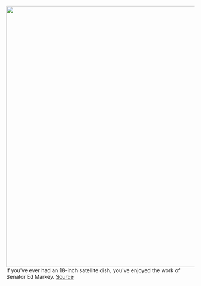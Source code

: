 <img src='https://cdn.vox-cdn.com/thumbor/Ev0kaQUwE7xjwrucPjDerwBRkcA=/0x0:2040x1360/1200x675/filters:focal(857x517:1183x843)/cdn.vox-cdn.com/uploads/chorus_image/image/66940609/VRG_ILLO_4063_001.0.jpg' width='700px' /><br/>
If you've ever had an 18-inch satellite dish, you've enjoyed the work of Senator Ed Markey.
<a href='https://www.theverge.com/2020/6/16/21291652/senator-ed-markey-interview-broadband-access-net-neutrality-contract-tracing-vergecast'> Source <a/>